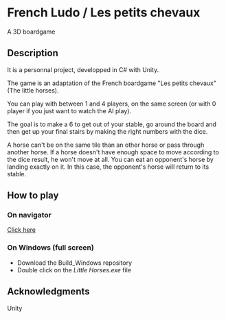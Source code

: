 # French Ludo / Les petits chevaux

A 3D boardgame

## Description

It is a personnal project, developped in C# with Unity.

The game is an adaptation of the French boardgame "Les petits chevaux" (The little horses).

You can play with between 1 and 4 players, on the same screen (or with 0 player if you just want to watch the AI play).

The goal is to make a 6 to get out of your stable, go around the board and then get up your final stairs by making the right numbers with the dice.

A horse can't be on the same tile than an other horse or pass through another horse.
If a horse doesn't have enough space to move according to the dice result, he won't move at all.
You can eat an opponent's horse by landing exactly on it. In this case, the opponent's horse will return to its stable.

## How to play

### On navigator
[Click here](https://wickiriama.github.io/French_ludo/)

### On Windows (full screen)

- Download the Build_Windows repository
- Double click on the *Little Horses.exe* file

## Acknowledgments

Unity
